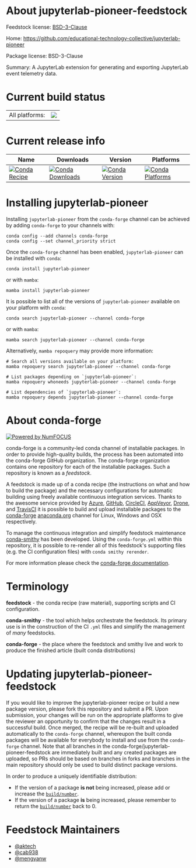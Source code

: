 About jupyterlab-pioneer-feedstock
==================================

Feedstock license: [BSD-3-Clause](https://github.com/conda-forge/jupyterlab-pioneer-feedstock/blob/main/LICENSE.txt)

Home: https://github.com/educational-technology-collective/jupyterlab-pioneer

Package license: BSD-3-Clause

Summary: A JupyterLab extension for generating and exporting JupyterLab event telemetry data.

Current build status
====================


<table><tr><td>All platforms:</td>
    <td>
      <a href="https://dev.azure.com/conda-forge/feedstock-builds/_build/latest?definitionId=21041&branchName=main">
        <img src="https://dev.azure.com/conda-forge/feedstock-builds/_apis/build/status/jupyterlab-pioneer-feedstock?branchName=main">
      </a>
    </td>
  </tr>
</table>

Current release info
====================

| Name | Downloads | Version | Platforms |
| --- | --- | --- | --- |
| [![Conda Recipe](https://img.shields.io/badge/recipe-jupyterlab--pioneer-green.svg)](https://anaconda.org/conda-forge/jupyterlab-pioneer) | [![Conda Downloads](https://img.shields.io/conda/dn/conda-forge/jupyterlab-pioneer.svg)](https://anaconda.org/conda-forge/jupyterlab-pioneer) | [![Conda Version](https://img.shields.io/conda/vn/conda-forge/jupyterlab-pioneer.svg)](https://anaconda.org/conda-forge/jupyterlab-pioneer) | [![Conda Platforms](https://img.shields.io/conda/pn/conda-forge/jupyterlab-pioneer.svg)](https://anaconda.org/conda-forge/jupyterlab-pioneer) |

Installing jupyterlab-pioneer
=============================

Installing `jupyterlab-pioneer` from the `conda-forge` channel can be achieved by adding `conda-forge` to your channels with:

```
conda config --add channels conda-forge
conda config --set channel_priority strict
```

Once the `conda-forge` channel has been enabled, `jupyterlab-pioneer` can be installed with `conda`:

```
conda install jupyterlab-pioneer
```

or with `mamba`:

```
mamba install jupyterlab-pioneer
```

It is possible to list all of the versions of `jupyterlab-pioneer` available on your platform with `conda`:

```
conda search jupyterlab-pioneer --channel conda-forge
```

or with `mamba`:

```
mamba search jupyterlab-pioneer --channel conda-forge
```

Alternatively, `mamba repoquery` may provide more information:

```
# Search all versions available on your platform:
mamba repoquery search jupyterlab-pioneer --channel conda-forge

# List packages depending on `jupyterlab-pioneer`:
mamba repoquery whoneeds jupyterlab-pioneer --channel conda-forge

# List dependencies of `jupyterlab-pioneer`:
mamba repoquery depends jupyterlab-pioneer --channel conda-forge
```


About conda-forge
=================

[![Powered by
NumFOCUS](https://img.shields.io/badge/powered%20by-NumFOCUS-orange.svg?style=flat&colorA=E1523D&colorB=007D8A)](https://numfocus.org)

conda-forge is a community-led conda channel of installable packages.
In order to provide high-quality builds, the process has been automated into the
conda-forge GitHub organization. The conda-forge organization contains one repository
for each of the installable packages. Such a repository is known as a *feedstock*.

A feedstock is made up of a conda recipe (the instructions on what and how to build
the package) and the necessary configurations for automatic building using freely
available continuous integration services. Thanks to the awesome service provided by
[Azure](https://azure.microsoft.com/en-us/services/devops/), [GitHub](https://github.com/),
[CircleCI](https://circleci.com/), [AppVeyor](https://www.appveyor.com/),
[Drone](https://cloud.drone.io/welcome), and [TravisCI](https://travis-ci.com/)
it is possible to build and upload installable packages to the
[conda-forge](https://anaconda.org/conda-forge) [anaconda.org](https://anaconda.org/)
channel for Linux, Windows and OSX respectively.

To manage the continuous integration and simplify feedstock maintenance
[conda-smithy](https://github.com/conda-forge/conda-smithy) has been developed.
Using the ``conda-forge.yml`` within this repository, it is possible to re-render all of
this feedstock's supporting files (e.g. the CI configuration files) with ``conda smithy rerender``.

For more information please check the [conda-forge documentation](https://conda-forge.org/docs/).

Terminology
===========

**feedstock** - the conda recipe (raw material), supporting scripts and CI configuration.

**conda-smithy** - the tool which helps orchestrate the feedstock.
                   Its primary use is in the construction of the CI ``.yml`` files
                   and simplify the management of *many* feedstocks.

**conda-forge** - the place where the feedstock and smithy live and work to
                  produce the finished article (built conda distributions)


Updating jupyterlab-pioneer-feedstock
=====================================

If you would like to improve the jupyterlab-pioneer recipe or build a new
package version, please fork this repository and submit a PR. Upon submission,
your changes will be run on the appropriate platforms to give the reviewer an
opportunity to confirm that the changes result in a successful build. Once
merged, the recipe will be re-built and uploaded automatically to the
`conda-forge` channel, whereupon the built conda packages will be available for
everybody to install and use from the `conda-forge` channel.
Note that all branches in the conda-forge/jupyterlab-pioneer-feedstock are
immediately built and any created packages are uploaded, so PRs should be based
on branches in forks and branches in the main repository should only be used to
build distinct package versions.

In order to produce a uniquely identifiable distribution:
 * If the version of a package **is not** being increased, please add or increase
   the [``build/number``](https://docs.conda.io/projects/conda-build/en/latest/resources/define-metadata.html#build-number-and-string).
 * If the version of a package **is** being increased, please remember to return
   the [``build/number``](https://docs.conda.io/projects/conda-build/en/latest/resources/define-metadata.html#build-number-and-string)
   back to 0.

Feedstock Maintainers
=====================

* [@aktech](https://github.com/aktech/)
* [@cab938](https://github.com/cab938/)
* [@mengyanw](https://github.com/mengyanw/)

